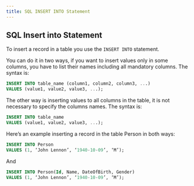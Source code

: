 ```yaml
---
title: SQL INSERT INTO Statement
---
```

## SQL Insert into Statement

To insert a record in a table you use the `INSERT INTO` statement. 

You can do it in two ways, if you want to insert values only in some columns, you have to list their names including all mandatory columns.  The syntax is:

```sql
INSERT INTO table_name (column1, column2, column3, ...)
VALUES (value1, value2, value3, ...);
```

The other way is inserting values to all columns in the table, it is not necessary to specify the columns names. The syntax is:
 
```sql
INSERT INTO table_name 
VALUES (value1, value2, value3, ...);
```

Here’s an example inserting a record in the table Person in both ways:
```sql
INSERT INTO Person
VALUES (1, ‘John Lennon’, ‘1940-10-09’, ‘M’);
```

And

```sql
INSERT INTO Person(Id, Name, DateOfBirth, Gender)
VALUES (1, ‘John Lennon’, ‘1940-10-09’, ‘M’);
```





